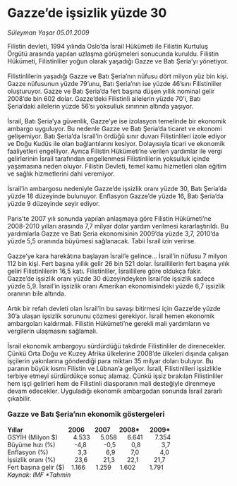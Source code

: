 # Gazze’de işsizlik yüzde 30

*Süleyman Yaşar 05.01.2009*

<div class="taraf_structure_2col_1zq">
<div class="margen_n">



 <p></p><p>Filistin devleti, 1994 yılında Oslo’da İsrail Hükümeti ile Filistin Kurtuluş Örgütü arasında yapılan uzlaşma görüşmeleri sonucunda kuruldu. Filistin Hükümeti, Filistinliler yoğun olarak yaşadığı Gazze ve Batı Şeria’yı yönetiyor. <br/><br/>Filistinlilerin yaşadığı Gazze ve Batı Şeria’nın nüfusu dört milyon yüz bin kişi. Gazze nüfusunun yüzde 79’unu, Batı Şeria’nın ise yüzde 46’sını Filistinliler oluşturuyor. Gazze ve Batı Şeria’da fert başına düşen yıllık nominal gelir 2008’de bin 602 dolar. Gazze’deki Filistinli ailelerin yüzde 70’i, Batı Şeria’daki ailelerin yüzde 56’sı yoksulluk sınırının altında yaşıyor. <br/><br/>İsrail, Batı Şeria’ya güvenlik, Gazze’ye ise izolasyon temelinde bir ekonomik ambargo uyguluyor. Bu nedenle Gazze ve Batı Şeria’da ticaret ve ekonomi gelişemiyor. Batı Şeria’da İsrail’in ördüğü sınır duvarı Filistinlileri izole ediyor ve Doğu Kudüs ile olan bağlantılarını kesiyor. Dolayısıyla ticari ve ekonomik faaliyetleri engelliyor. Ayrıca Filistin Hükümeti’ne verilen yardımlar ile vergi gelirlerinin İsrail tarafından engellenmesi Filistinlilerin yoksulluk içinde yaşamasına neden oluyor. Filistin Devleti, temel kamu hizmetleri olan eğitim ve sağlık hizmetlerini dahi veremiyor. <br/><br/>İsrail’in ambargosu nedeniyle Gazze’de işsizlik oranı yüzde 30, Batı Şeria’da yüzde 18 düzeyinde bulunuyor. Enflasyon Gazze’de yüzde 16, Batı Şeria’da yüzde 9 düzeyinde seyir ediyor. <br/><br/>Paris’te 2007 yılı sonunda yapılan anlaşmaya göre Filistin Hükümeti’ne 2008-2010 yılları arasında 7,7 milyar dolar yardım verilmesi kararlaştırıldı. Bu yardımlarla Gazze ve Batı Şeria ekonomisinin 2009’da yüzde 3,7, 2010’da yüzde 5,5 oranında büyümesi sağlanacak. Tabii İsrail izin verirse. <br/><br/>Gazze’ye kara harekâtına başlayan İsrail’e gelince... İsrail’in nüfusu 7 milyon 112 bin kişi. Fert başına yıllık gelir 26 bin 521 dolar. İsraillilerin fert başına yılık geliri Filistinlilerin 16,5 katı. Filistinliler, İsraillilere göre oldukça fakir. Gazze’de işsizlik oranı yüzde 30 düzeyindeyken İsrail’de işsizlik sadece yüzde 5,9. İsrail’in işsizlik oranı Amerikan ekonomisindeki yüzde 6,7 işsizlik oranının bile altında. <br/><br/>Artık bir refah devleti olan İsrail’in bu savaşı bitirmesi için Gazze’de yüzde 30’a ulaşan işsizlik sorununu çözmesi gerekiyor. İsrail hemen ekonomik ambargoları kaldırmalı. Filistin Hükümeti’ne gerekli mali yardımların ve vergilerin ulaşmasını sağlamalı. <br/><br/>İsrail ekonomik ambargoyu sürdürdüğü takdirde Filistinliler de direnecekler. Çünkü Orta Doğu ve Kuzey Afrika ülkelerine 2008’de ülkeleri dışında çalışan işçilerin yakınlarına gönderdiği para miktarı 35 milyar doları buluyor. Bu paranın büyük kısmı Filistin ve Lübnan’a geliyor. İsrail, Filistinlileri işsizlikle terbiye etmeyi sürdürdükçe sonuç alamaz. Çünkü işsiz bırakılan Filistinliler hem işçi gelirleri hem de Filistinli diasporanın mali desteğiyle direnmeye devam edecekler. Uyguladığı ekonomik ambargodan sonunda İsrail zararlı çıkabilir.<b> <br/><br/><font size="3">Gazze ve Batı Şeria’nın ekonomik göstergeleri </font></b><b><br/><br/>Yıllar                               2006       2007      2008*       2009*</b> <br/>GSYİH (Milyon $)         4.533      5.058      6.641       7.354 <br/>Büyüme hızı (%)           -4,8          -0,5         0,8            3,7 <br/>Enflasyon (%)                 3,3           6,9         7,0            4,0 <br/>İşsizlik oranı (%)           23,6         21,3       22,1         21,7 <br/>Fert başına gelir ($)    1.166      1.259     1.602        1.791<i> <br/>Kaynak: IMF *Tahmin</i></p>

<br/>


<div id="taraf_not">
</div>

</div>


</div>
